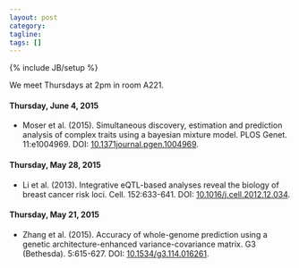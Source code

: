```yaml
---
layout: post
category:
tagline: 
tags: []
---
```

{% include JB/setup %}

We meet Thursdays at 2pm in room A221. 

#### Thursday, June 4, 2015
* Moser et al. (2015). Simultaneous discovery, estimation and prediction analysis of complex traits using a bayesian mixture model. PLOS Genet. 11:e1004969. DOI: [10.1371journal.pgen.1004969](https://dx.doi.org/10.1371/journal.pgen.1004969). 

#### Thursday, May 28, 2015
* Li et al. (2013). Integrative eQTL-based analyses reveal the biology of breast cancer risk loci. Cell. 152:633-641. DOI: [10.1016/j.cell.2012.12.034](https://dx.doi.org/10.1016/j.cell.2012.12.034).

#### Thursday, May 21, 2015
* Zhang et al. (2015). Accuracy of whole-genome prediction using a genetic architecture-enhanced variance-covariance matrix. G3 (Bethesda). 5:615-627. DOI: [10.1534/g3.114.016261](https://dx.doi.org/10.1534/g3.114.016261).
